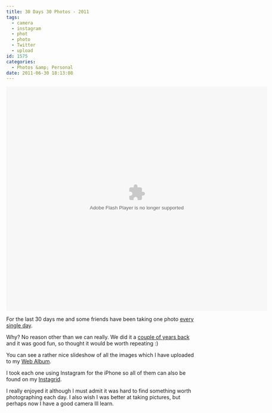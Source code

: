 ```yaml
---
title: 30 Days 30 Photos - 2011
tags:
  - camera
  - instagram
  - phot
  - photo
  - Twitter
  - upload
id: 1575
categories:
  - Photos &amp; Personal
date: 2011-06-30 18:13:08
---
```


<embed type="application/x-shockwave-flash" src="https://picasaweb.google.com/s/c/bin/slideshow.swf" width="700" height="600" flashvars="host=picasaweb.google.com&hl=en_GB&feat=flashalbum&RGB=0x000000&feed=https%3A%2F%2Fpicasaweb.google.com%2Fdata%2Ffeed%2Fapi%2Fuser%2Fmike.cann%2Falbumid%2F5624071118328145361%3Falt%3Drss%26kind%3Dphoto%26hl%3Den_GB" pluginspage="https://www.macromedia.com/go/getflashplayer"></embed>

For the last 30 days me and some friends have been taking one photo [every single day](https://twitter.com/#!/mikeysee).

Why? No reason other than we can really. We did it a [couple of years back](https://picasaweb.google.com/mike.cann/1Photo1Month) and it was good fun, so thought it would be worth repeating :)

You can see a rather nice slideshow of all the images which I have uploaded to my [Web Album](https://picasaweb.google.com/lh/myphotos).

I took each one using Instagram for the iPhone so all of them can also be found on my [Instagrid](https://instagrid.me/mikeysee/).

I really enjoyed it although I must admit it was hard to find something worth photographing each day. I also wish I was better at taking pictures, but perhaps now I have a good camera Ill learn.